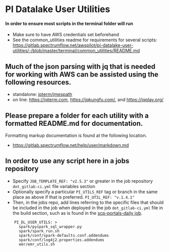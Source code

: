 # PI Datalake User Utilities

#### In order to ensure most scripts in the terminal folder will run
- Make sure to have AWS credentials set beforehand
- See the common_utilities readme for requirements for several scripts: https://gitlab.spectrumflow.net/awspilot/pi-datalake-user-utilities/-/blob/master/terminal/common_utilities/README.md

## Much of the json parsing with jq that is needed for working with AWS can be assisted using the following resources.
- standalone: [jpterm/jmespath](https://github.com/jmespath/jmespath.terminal)
- on line: https://jqterm.com, https://jqkungfu.com/, and https://jqplay.org/


## Please prepare a folder for each utility with a formatted README.md for documentation.
Formatting markup documentation is found at the following location.
 - https://gitlab.spectrumflow.net/help/user/markdown.md


## In order to use any script here in a jobs repository
- Specify ```JOB_TEMPLATE_REF: "v2.5.3"``` or greater in the job repository ```dot_gitlab-ci.yml``` file variables section
- Optionally specify a particular ```PI_UTILS_REF``` tag or branch in the same place as above if that is preferred.  ```PI_UTIL_REF: "v.1.4.1"```
- Then, in the jobs repo, add lines referring to the specific files that should be included in the job when deployed in the job ```dot_gitlab-ci.yml``` file in the build section, such as is found in the [scp-portals-daily job](https://gitlab.spectrumflow.net/awspilot/quantum-dasp-jobs/-/blob/master/scp/scp_portals_daily/dot_gitlab-ci.yml#L14-19).
```
    PI_DL_USER_UTILS: >
      spark/pyspark_sql_wrapper.py
      spark/spark_run.sh
      spark/conf/spark-defaults.conf.addendums
      spark/conf/log4j2.properties.addendums
      emr/emr_utils.sh
```
